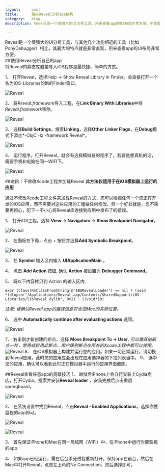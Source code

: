```yaml
---
layout:     post
title:      使用Reveal分析app结构
category:   blog
description: Reveal是一个很强大的UI分析工具，用来查看app的UI布局非常方便。不仅能够分析自己的app，任意其他的app UI也一览无遗。

---
```


Reveal是一个很强大的UI分析工具，与其他几个功能相近的工具（比如PonyDebugger）相比，其最大的特点就是非常直观，用来查看app的UI布局非常方便。		
##使用Reveal分析自己的app		
将Reveal的静态库直接导入iOS程序是最快捷、简单的方式。

1、 打开Reveal，选择Help → Show Reveal Library in Finder。会直接打开一个名为iOS-Libraries的新的Finder窗口。

![Reveal](/images/blog/reveal/reveal_1_1.jpg)

2、 将*Reveal.framework*导入工程，在**Link Binary With Libraries**中将*Reveal.framework*移除。

![Reveal](/images/blog/reveal/reveal_1_2.jpg)

3、 选择**Build Settings**，搜索**Linking**，选择**Other Linker Flags**，在**Debug**模式下添加*-ObjC -lz -framework Reveal*。

![Reveal](/images/blog/reveal/reveal_1_3.jpg)

4、 运行程序，打开Reveal，就会有选择模拟器的程序了。若要是想真机的话，需要手机和电脑在同一WIFI下。

![Reveal](/images/blog/reveal/reveal_1_4.jpg)

##进阶：不修改Xcode工程并加载Reveal
**此方法仅适用于在iOS模拟器上运行的应用**
		
通过不修改Xcode工程文件来加载Reveal的方式，您可以检视任何一个您正在开发的iOS应用，而不需要对这些应用的工程做任何修改。另一个好处就是，您不需要再担心，犯下一不小心将Reveal库连接到应用中发布了的错误。

1、 打开iOS工程，选择 **View → Navigators → Show Breakpoint Navigator**。

![Reveal](/images/blog/reveal/reveal_2_1.jpg)

2、 在面板左下角，点击 + 按钮并选择**Add Symbolic Breakpoint**。

![Reveal](/images/blog/reveal/reveal_2_2.jpg)

3、 在 **Symbol** 输入区内输入 **UIApplicationMain** 。

4、 点击 **Add Action** 按钮, 确认 **Action** 被设置为 **Debugger Command**。

5、 将以下内容拷贝到 Action 的输入区内:		
```
expr (Class)NSClassFromString(@"IBARevealLoader") == nil ? (void *)dlopen("/Applications/Reveal.app/Contents/SharedSupport/iOS-Libraries/libReveal.dylib", 0x2) : ((void*)0)
```			
 *注意: 请确认Reveal.app的路径信息符合您Mac的实际位置。*
 
6、 选中 **Automatically continue after evaluating actions** 选项。

![Reveal](/images/blog/reveal/reveal_2_3.jpg)

7、 右击刚才新创建的断点，选择 **Move Breakpoint To → User**.
*可以像其他断点一样，禁用或启用此断点。用户级别断点在所有的Xcode工程中都可以使用。*
![Reveal](/images/blog/reveal/reveal_2_4.jpg)
8、 在iOS模拟器上构建并运行您的应用。如果一切正常运行，请切换到Reveal应用，此时您的应用应会出现在应用选择器的下拉列表当中。
9、 选中您的应用，确认可以看到此时正在模拟器中运行的应用界面截图。

##Reveal查看任意app的高级技巧
1、 越狱后iPhone上会自行安装上Cydia商店，打开Cydia，搜索并安装**Reveal loader** ，安装完成后点击重启springboard。

![Reveal](/images/blog/reveal/reveal_3_1.jpg)

2、 在系统设置中找到Reveal，点击**Reveal - Enabled Applications**，选择你要监视的app即可。

![Reveal](/images/blog/reveal/reveal_3_2.jpg)

![Reveal](/images/blog/reveal/reveal_3_3.jpg)

3、 首先保证iPhone和Mac在同一局域网（WiFi）中，在iPhone中运行你要监视的app.

4、 如果app已经运行，需在后台杀死进程重新打开，保持app在前台，然后在Mac中打开Reveal，点击左上角的No Connection，然后选择即可。